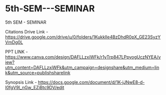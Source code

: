 # 5th-SEM---SEMINAR
5th SEM - SEMINAR


Citations Drive Link - https://drive.google.com/drive/u/0/folders/1KukkIle4BzDhdR0pX_GE23SyzYVmDg0L

PPT LINK -https://www.canva.com/design/DAFLLzxiWFk/r1yTrp847LPpyogUczNYEA/view?utm_content=DAFLLzxiWFk&utm_campaign=designshare&utm_medium=link&utm_source=publishsharelink

Synopsis Link - https://docs.google.com/document/d/1K-jJNwE8-d-l0fgV9l_nGw_EZiBtc9DV/edit
